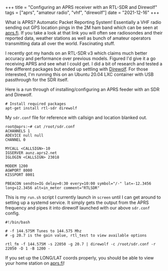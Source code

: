 +++
title = "Configuring an APRS receiver with an RTL-SDR and Direwolf"
tags = ["aprs", "amateur radio", "vhf", "direwolf"]
date = "2021-12-16"
+++

What is APRS? Automatic Packet Reporting System! Essentially a VHF radio sending out GPS location pings in the 2M ham band which can be seen at [aprs.fi](https://aprs.fi/). If you take a look at that link you will often see radiosondes and their reported data, weather stations as well as bunch of amateur operators transmitting data all over the world. Fascinating stuff.

I recently got my hands on an RTL-SDR v3 which claims much better accuracy and performance over previous models. Figured I'd give it a go receiving APRS and see what I could get. I did a bit of research and tested a few different packages but ended up settling with [Direwolf](https://github.com/wb2osz/direwolf). For those interested, I'm running this on an Ubuntu 20.04 LXC container with USB passthrough for the SDR itself.

Here is a run through of installing/configuring an APRS feeder with an SDR and Direwolf.
```shell
# Install required packages
apt-get install rtl-sdr direwolf
```

My `sdr.conf` file for reference with callsign and location blanked out.
```shell
root@aprs:~# cat /root/sdr.conf
ACHANNELS 1
ADEVICE null null
CHANNEL 0

MYCALL <CALLSIGN>-10
IGSERVER aunz.aprs2.net
IGLOGIN <CALLSIGN> 23018

MODEM 1200
AGWPORT 8000
KISSPORT 8001

PBEACON sendto=IG delay=0:30 every=10:00 symbol="/-" lat=-12.3456 long=12.3456 alt=in_meter comment="RTLSDR"
```

This is my `run.sh` script I currently launch in `screen` until I can get around to setting up a systemd service.
It simply gets the output from the APRS frequency and pipes it into direwolf launched with our above `sdr.conf` config.

```shell
#!/bin/bash

# -f 144.575M Tunes to 144.575 Mhz
# -g 20.7 is the gain value, rtl_test to view available options

rtl_fm -f 144.575M -s 22050 -g 20.7 | direwolf -c /root/sdr.conf -r 22050 -D 1 -B 1200 -
```
If you set up the LONG/LAT coords properly, you should be able to view your home station on [aprs.fi](https://aprs.fi/)!